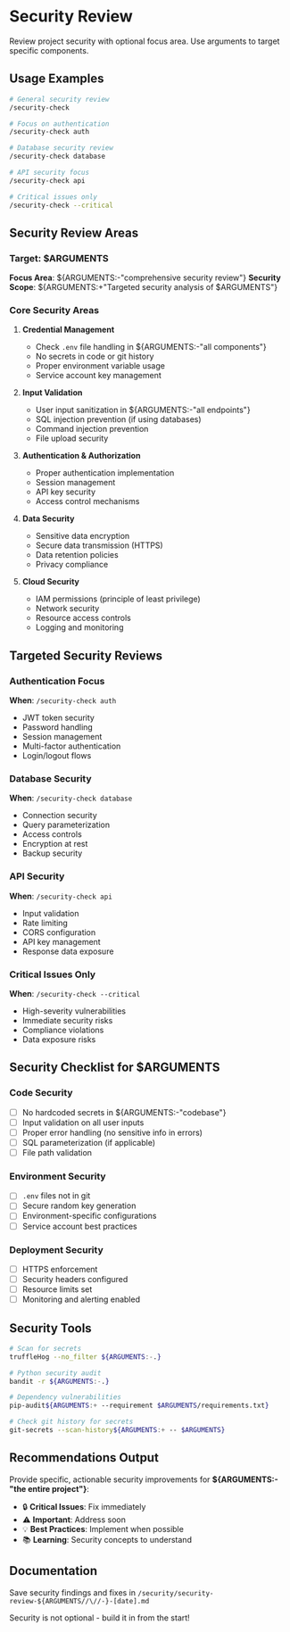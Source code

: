 # Security Review

Review project security with optional focus area. Use arguments to target specific components.

## Usage Examples

```bash
# General security review
/security-check

# Focus on authentication
/security-check auth

# Database security review
/security-check database

# API security focus
/security-check api

# Critical issues only
/security-check --critical
```

## Security Review Areas

### Target: $ARGUMENTS
**Focus Area**: ${ARGUMENTS:-"comprehensive security review"}
**Security Scope**: ${ARGUMENTS:+"Targeted security analysis of $ARGUMENTS"}

### Core Security Areas

1. **Credential Management**
   - Check `.env` file handling in ${ARGUMENTS:-"all components"}
   - No secrets in code or git history
   - Proper environment variable usage
   - Service account key management

2. **Input Validation** 
   - User input sanitization in ${ARGUMENTS:-"all endpoints"}
   - SQL injection prevention (if using databases)
   - Command injection prevention
   - File upload security

3. **Authentication & Authorization**
   - Proper authentication implementation
   - Session management
   - API key security  
   - Access control mechanisms

4. **Data Security**
   - Sensitive data encryption
   - Secure data transmission (HTTPS)
   - Data retention policies
   - Privacy compliance

5. **Cloud Security**
   - IAM permissions (principle of least privilege)
   - Network security
   - Resource access controls
   - Logging and monitoring

## Targeted Security Reviews

### Authentication Focus
**When**: `/security-check auth`
- JWT token security
- Password handling
- Session management
- Multi-factor authentication
- Login/logout flows

### Database Security
**When**: `/security-check database`
- Connection security
- Query parameterization
- Access controls
- Encryption at rest
- Backup security

### API Security
**When**: `/security-check api`
- Input validation
- Rate limiting
- CORS configuration
- API key management
- Response data exposure

### Critical Issues Only
**When**: `/security-check --critical`
- High-severity vulnerabilities
- Immediate security risks
- Compliance violations
- Data exposure risks

## Security Checklist for $ARGUMENTS

### Code Security
- [ ] No hardcoded secrets in ${ARGUMENTS:-"codebase"}
- [ ] Input validation on all user inputs
- [ ] Proper error handling (no sensitive info in errors)
- [ ] SQL parameterization (if applicable)
- [ ] File path validation

### Environment Security  
- [ ] `.env` files not in git
- [ ] Secure random key generation
- [ ] Environment-specific configurations
- [ ] Service account best practices

### Deployment Security
- [ ] HTTPS enforcement
- [ ] Security headers configured
- [ ] Resource limits set
- [ ] Monitoring and alerting enabled

## Security Tools

```bash
# Scan for secrets
truffleHog --no_filter ${ARGUMENTS:-.}

# Python security audit
bandit -r ${ARGUMENTS:-.}

# Dependency vulnerabilities
pip-audit${ARGUMENTS:+ --requirement $ARGUMENTS/requirements.txt}

# Check git history for secrets
git-secrets --scan-history${ARGUMENTS:+ -- $ARGUMENTS}
```

## Recommendations Output

Provide specific, actionable security improvements for **${ARGUMENTS:-"the entire project"}**:
- 🔒 **Critical Issues**: Fix immediately
- ⚠️ **Important**: Address soon  
- 💡 **Best Practices**: Implement when possible
- 📚 **Learning**: Security concepts to understand

## Documentation

Save security findings and fixes in `/security/security-review-${ARGUMENTS//\//-}-[date].md`

Security is not optional - build it in from the start!
